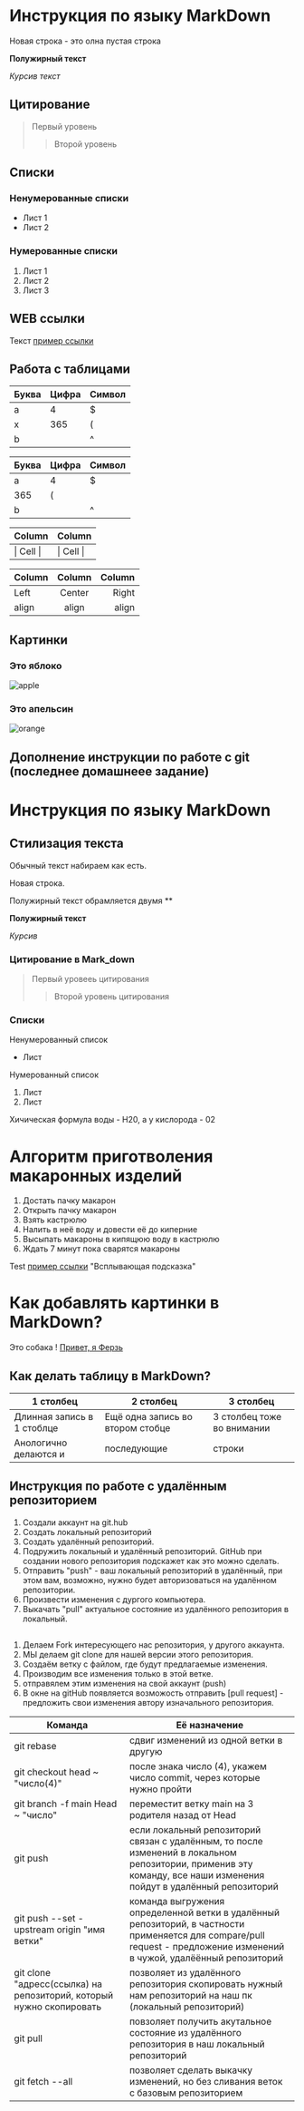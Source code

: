 # Инструкция по языку MarkDown

Новая строка - это олна пустая строка

**Полужирный текст**

*Курсив текст*

## Цитирование
> Первый уровень
>> Второй уровень

## Списки
### Ненумерованные списки
* Лист 1
* Лист 2
### Нумерованные списки
1. Лист 1
2. Лист 2
3. Лист 3

## WEB ссылки
Текст [пример ссылки](http.example.com "Всплывающая подсказка")

## Работа с таблицами

Буква | Цифра | Символ
------ | ------|----------
a      | 4     | $
x      | 365    | (
b      |       | ^  

Буква|Цифра|Символ
---|---|---
a|4|$
 |365|(
b| |^  

Column | Column
------ | ------
\| Cell \|| \| Cell \|  


Column | Column | Column
:----- | :----: | -----:
Left   | Center | Right
align  | align  | align

## Картинки

### Это яблоко

![apple](apple.jpg)

### Это апельсин

![orange](orange.png)

## Дополнение инструкции по работе с git (последнее домашнеее задание)

# Инструкция по языку MarkDown

## Стилизация текста
Обычный текст набираем как есть.

Новая строка.

Полужирный текст обрамляется двумя **

**Полужирный текст**

*Курсив*

### Цитирование в Mark_down 
> Первый уровееь цитирования
>>Второй уровень цитирования 


### Списки

Ненумерованный список 


* Лист 

Нумерованный список
1. Лист 
2. Лист 

Хичическая формула воды - H20, а у кислорода - 02

# Алгоритм приготволения макаронных изделий 
1. Достать пачку макарон
2. Открыть пачку макарон
3. Взять кастрюлю
4. Налить в неё воду и довести её до киперние 
5. Высыпать макароны в кипящюю воду в кастрюлю 
6. Ждать 7 минут пока сварятся макароны 

Test [пример ссылки](http.examole.com) 
"Всплывающая подсказка"

# Как добавлять картинки в MarkDown?
Это собака
! [Привет, я Ферзь](kartinki-nemeczkoj-ovcharki-51.jpg)

## Как делать таблицу в MarkDown?

|1 столбец|2 столбец|3 столбец|
|----|------|-----|
|Длинная запись в 1 стоблце|Ещё одна запись во втором стобце| 3 столбец тоже во внимании|
|Анологично делаются и| последующие| строки

## Инструкция по работе с удалённым репозиторием 

1. Создали аккаунт на git.hub
2. Создать локальный репозиторий 
3. Создать удалённый репозиторий.
4. Подружить локальный и удалённый репозиторий. GitHub при создании нового репозитория подскажет как это можно сделать.
5. Отправить "push" - ваш локальный репозиторий в удалённый, при этом вам, возможно, нужно будет авторизоваться на удалённом репозитории.
6. Произвести изменения с дургого компьютера.
7. Выкачать "pull" актуальное состояние из удалённого репозитория в локальный.

## 

1. Делаем Fork интересующего нас репозитория, у другого аккаунта.
2. МЫ делаем git clone для нашей версии этого репозитория.
3. Создаём ветку с файлом, где будут предлагаемые изменения.
4. Производим все изменения только в этой ветке.
5. отправялем этим изменения на свой аккаунт (push)
6. В окне на gitHub  появляется возможость отправить [pull request] - предложить свои изменения автору изначального репозитория.

| Команда | Её назначение |
|---------|----------|
| git rebase | сдвиг изменений из одной ветки в другую |
| git checkout head ~ "число(4)" | после знака число (4), укажем число commit, через которые нужно пройти |
| git branch -f main Head ~ "число" | переместит ветку main на 3 родителя назад от Head |
| git push | если локальный репозиторий связан с удалённым, то после изменений в локальном репозитории, применив эту команду, все наши изменения пойдут в удалённый репозиторий |
| git push --set -upstream origin "имя ветки" | команда выгружения определенной ветки в удалённый репозиторий, в частности применяется для compare/pull request - предложение изменений в чужой, удалёённый репозиторий |
| git clone "адресс(ссылка) на репозиторий, который нужно скопировать | позволяет из удалённого репозитория скопировать нужный нам репозиторий на наш пк (локальный репозиторий) |
| git pull | повзоляет получить акутальное состояние из удалённого репозитория в наш локальный репозиторий |
| git fetch --all | позволяет сделать выкачку изменений, но без сливания веток с базовым репозиторием |
